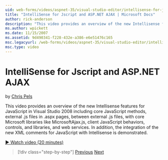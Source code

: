 ```yaml
---
uid: web-forms/videos/aspnet-35/visual-studio-editor/intellisense-for-jscript-and-aspnet-ajax
title: "IntelliSense for Jscript and ASP.NET AJAX | Microsoft Docs"
author: rick-anderson
description: "This video provides an overview of the new Intellisense features for JavaScript in Visual Studio 2008 including core JavaScript methods, external .js files i..."
ms.author: wpickett
ms.date: 11/15/2007
ms.assetid: 9d490341-f228-432e-a386-e6e51476c165
msc.legacyurl: /web-forms/videos/aspnet-35/visual-studio-editor/intellisense-for-jscript-and-aspnet-ajax
msc.type: video
---
```

# IntelliSense for Jscript and ASP.NET AJAX

by [Chris Pels](https://twitter.com/chrispels)

This video provides an overview of the new Intellisense features for JavaScript in Visual Studio 2008 including core JavaScript methods, external .js files in .aspx pages, between external .js files, with core Microsoft libraries like MicrosoftAjax.js, client JavaScript behaviors, controls, and libraries, and web services. In addition, the integration of the new XML comments for JavaScript with Intellisense is demonstrated.

[&#9654; Watch video (20 minutes)](https://channel9.msdn.com/Blogs/ASP-NET-Site-Videos/intellisense-for-jscript-and-aspnet-ajax)

> [!div class="step-by-step"]
> [Previous](multi-targeting-support-in-visual-studio-2008.md)
> [Next](quick-tour-of-the-visual-studio-2008-integrated-development-environment.md)

